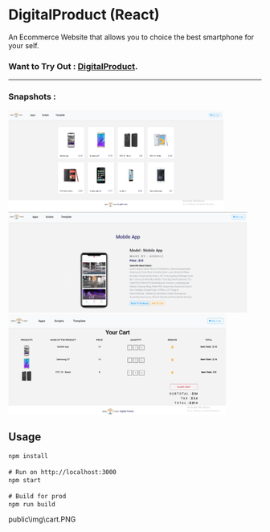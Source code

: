 # DigitalProduct (React)

An Ecommerce Website that allows you to choice the best smartphone for your self.

### Want to Try Out : [DigitalProduct](https://digital-product.netlify.app/).

---

### Snapshots :

<img  height="200px" alt="GIF" src="public\img\windo.PNG"/>
<img  height="200px" alt="GIF" src="public\img\featuredetail.PNG"/>
<img  height="200px" alt="GIF" src="public\img\cart.PNG"/>

## Usage

```
npm install

# Run on http://localhost:3000
npm start

# Build for prod
npm run build
```

public\img\cart.PNG
